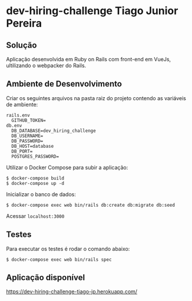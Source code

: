 # dev-hiring-challenge Tiago Junior Pereira

## Solução

Aplicação desenvolvida em Ruby on Rails com front-end em VueJs, ultilizando o webpacker do Rails.

## Ambiente de Desenvolvimento

Criar os seguintes arquivos na pasta raiz do projeto contendo as variáveis de ambiente:  
```
rails.env
  GITHUB_TOKEN=
db.env
  DB_DATABASE=dev_hiring_challenge
  DB_USERNAME=
  DB_PASSWORD=
  DB_HOST=database
  DB_PORT=
  POSTGRES_PASSWORD=
```

Utilizar o Docker Compose para subir a aplicação:
```
$ docker-compose build
$ docker-compose up -d
```

Inicializar o banco de dados:
```
$ docker-compose exec web bin/rails db:create db:migrate db:seed
```

Acessar `localhost:3000`

## Testes

Para executar os testes é rodar o comando abaixo:
```
$ docker-compose exec web bin/rails spec
```

## Aplicação disponível

https://dev-hiring-challenge-tiago-jp.herokuapp.com/
